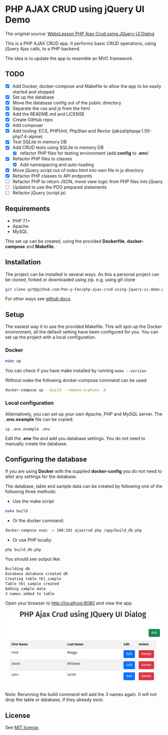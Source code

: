 # PHP AJAX CRUD using jQuery UI Demo

The original
source: [WebsLesson PHP Ajax Crud using JQuery UI Dialog](https://www.webslesson.info/2018/03/php-ajax-crud-using-jquery-ui-dialog.html)

This is a PHP AJAX CRUD app. It performs basic CRUD operations, using jQuery Ajax calls, to a PHP backend.

The idea is to update the app to resemble an MVC framework.

## TODO

- [x] Add Docker, docker-compose and Makefile to allow the app to be easily started and stopped
- [x] Set up the database
- [x] Move the database config out of the public directory
- [x] Separate the css and js from the html
- [x] Add the README.md and LICENSE
- [x] Create GitHub repo
- [x] Add composer
- [x] Add tooling: ECS, PHPUnit, PhpStan and Rector (jakzal/phpqa:1.50-php7.4-alpine)
- [x] Test SQLite in memory DB
- [x] Add CRUD tests using SQLite in memory DB
    - [x] refactor PHP files for testing environment (add **config** to **.env**)
- [x] Refactor PHP files to classes
    - [x] Add namespacing and auto-loading
- [x] Move jQuery script out of index.html into own file in js directory
- [x] Refactor PHP classes to API endpoints
- [ ] Refactor PHP to return JSON, move view logic from PHP files into jQuery
- [ ] Updated to use the PDO prepared statements
- [ ] Refactor jQuery (script.js)

## Requirements

- PHP 7.1+
- Apache
- MySQL

This set up can be created, using the provided **Dockerfile**, **docker-compose** and **Makefile**.

## Installation

The project can be installed in several ways. As this a personal project can be cloned, forked or downloaded using zip.
e.g. using git clone

```sh
git clone git@github.com:Pen-y-Fan/php-ajax-crud-using-jquery-ui-demo.git 
```

For other ways see [github docs](https://docs.github.com/en/github/using-git/which-remote-url-should-i-use).

## Setup

The easiest way it to use the provided Makefile. This will spin up the Docker environment, all the default setting have 
been configured for you. You can set up the project with a local configuration.

### Docker

```sh
make up
```

You can check if you have make installed by running `make --version`

Without make the following docker-compose command can be used:

```sh
docker-compose up --build --remove-orphans -d
```

### Local configuration

Alternatively, you can set up your own Apache, PHP and MySQL server. The **.env.example** file can be copied:

```shell
cp .env.example .env
```

Edit the **.env** file and add you database settings. You do not need to manually create the database.

## Configuring the database

If you are using **Docker** with the supplied **docker-config** you do not need to alter any settings for the database.

The database, table and sample data can be created by following one of the following three methods:

- Use the make script

```sh
make build
```

- Or the docker command:

```sh
docker-compose exec -u 100:101 ajaxcrud php /app/build_db.php
```

- Or use PHP locally:

```shell
php build_db.php
```

You should see output like:

```text
Building db
Database database created OK
Creating table tbl_sample
Table tbl_sample created
Adding sample data
3 names added to table
```

Open your browser to <http://localhost:8080> and view the app.

!["Example CRUD app"](./doc/php-ajax-crup-app.png "Example CRUD app")

Note: Rerunning the build command will add the 3 names again. It will not drop the table or database, if they already
exist.

## License

See [MIT license](./LICENSE.md).
